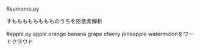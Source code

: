 #sumomo.py

すもももももももものうちを形態素解析

#apple.py
apple orange banana grape cherry pineapple watermelonをワードクラウド


